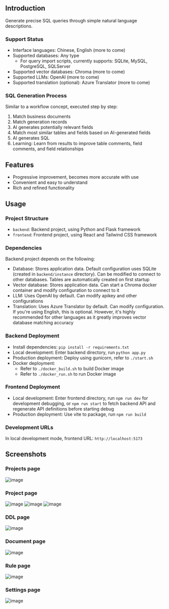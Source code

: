 ## Introduction
Generate precise SQL queries through simple natural language descriptions.

### Support Status
- Interface languages: Chinese, English (more to come)
- Supported databases: Any type
   - For query import scripts, currently supports: SQLite, MySQL, PostgreSQL, SQLServer
- Supported vector databases: Chroma (more to come)
- Supported LLMs: OpenAI (more to come)
- Supported translation (optional): Azure Translator (more to come)

### SQL Generation Process
Similar to a workflow concept, executed step by step:

1. Match business documents
2. Match generation records
3. AI generates potentially relevant fields
4. Match most similar tables and fields based on AI-generated fields
5. AI generates SQL
6. Learning: Learn from results to improve table comments, field comments, and field relationships

## Features
- Progressive improvement, becomes more accurate with use
- Convenient and easy to understand
- Rich and refined functionality

## Usage
### Project Structure
- `backend`: Backend project, using Python and Flask framework
- `frontend`: Frontend project, using React and Tailwind CSS framework

### Dependencies
Backend project depends on the following:

- Database: Stores application data. Default configuration uses SQLite (created in `backend/instance` directory). Can be modified to connect to other databases. Tables are automatically created on first startup
- Vector database: Stores application data. Can start a Chroma docker container and modify configuration to connect to it
- LLM: Uses OpenAI by default. Can modify apikey and other configurations
- Translation: Uses Azure Translator by default. Can modify configuration. If you're using English, this is optional. However, it's highly recommended for other languages as it greatly improves vector database matching accuracy

### Backend Deployment
- Install dependencies: `pip install -r requirements.txt`
- Local development: Enter backend directory, run `python app.py`
- Production deployment: Deploy using gunicorn, refer to `./start.sh`
- Docker deployment:
   - Refer to `./docker_build.sh` to build Docker image
   - Refer to `./docker_run.sh` to run Docker image

### Frontend Deployment
- Local development: Enter frontend directory, run `npm run dev` for development debugging, or `npm run start` to fetch backend API and regenerate API definitions before starting debug
- Production deployment: Use vite to package, run `npm run build`

### Development URLs
In local development mode, frontend URL: `http://localhost:5173`

## Screenshots
### Projects page
![image](https://github.com/user-attachments/assets/f20f4bfd-8e21-435c-a195-088381ca8b97)

### Project page
![image](https://github.com/user-attachments/assets/e56e74ea-bf18-4bc4-bbdb-f36c158a3bbb)
![image](https://github.com/user-attachments/assets/998ffe78-9f67-4c69-8c54-8164a9c2c938)
![image](https://github.com/user-attachments/assets/e77129b5-c315-447d-b552-77e2da86a29d)

### DDL page
![image](https://github.com/user-attachments/assets/9f8c3798-15ce-4f7b-bbb4-fabf07d39fc8)

### Document page
![image](https://github.com/user-attachments/assets/c06320d4-2670-4391-85b0-4db19d291e33)

### Rule page
![image](https://github.com/user-attachments/assets/3d676c9e-8b33-4036-9d66-8975bcc1e0b9)

### Settings page
![image](https://github.com/user-attachments/assets/9793426f-7bce-4a50-9f3b-ca94fcc87247)
